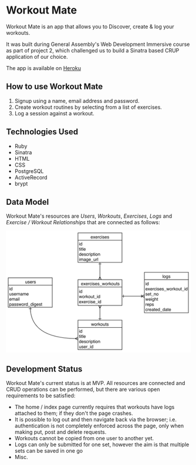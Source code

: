 # Workout Mate

Workout Mate is an app that allows you to Discover, create & log your workouts.

It was built during General Assembly's Web Development Immersive course as part of project 2, which challenged us to build a Sinatra based CRUP application of our choice.

The app is available on [Heroku](https://limitless-hollows-97939.herokuapp.com/)

## How to use Workout Mate

1. Signup using a name, email address and password.
1. Create workout routines by selecting from a list of exercises.
1. Log a session against a workout.

## Technologies Used

* Ruby
* Sinatra
* HTML
* CSS
* PostgreSQL
* ActiveRecord
* brypt

## Data Model

Workout Mate's resources are _Users_, _Workouts_, _Exercises_, _Logs_ and _Exercise / Workout Relationships_ that are connected as follows:

![alt text](workout_mate_flow.png "Workout Mate Resources Flow")

## Development Status

Workout Mate's current status is at MVP. All resources are connected and CRUD operations can be performed, but there are various open requirements to be satisfied:

* The home / index page currently requires that workouts have logs attached to them; if they don't the page crashes.
* It is possible to log out and then navigate back via the browser; i.e. authentication is not completely enforced across the page, only when making put, post and delete requests.
* Workouts cannot be copied from one user to another yet.
* Logs can only be submitted for one set, however the aim is that multiple sets can be saved in one go
* Misc.